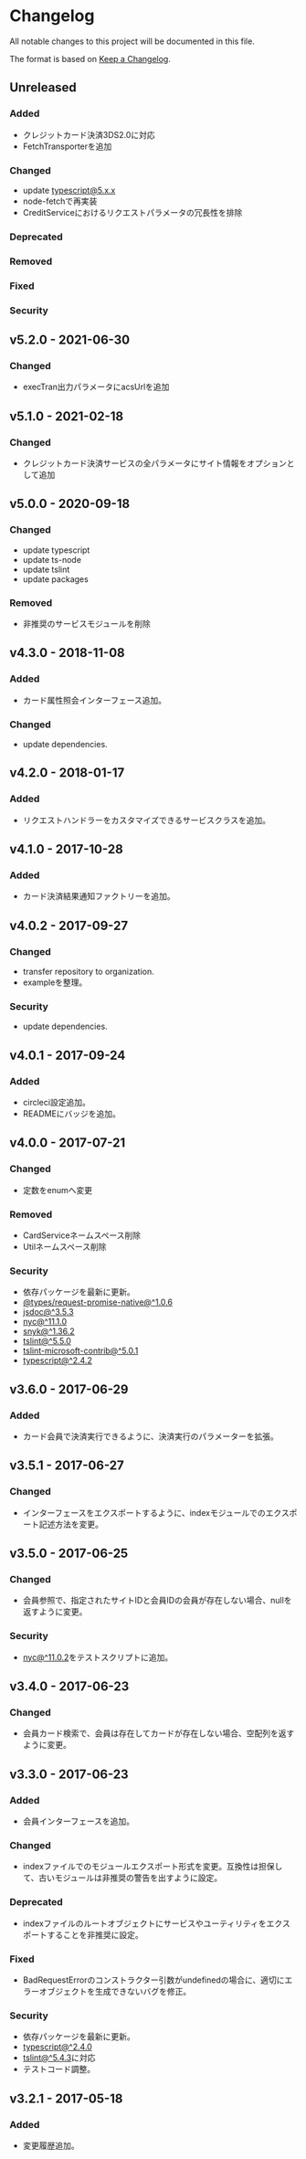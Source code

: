 # Changelog

All notable changes to this project will be documented in this file.

The format is based on [Keep a Changelog](http://keepachangelog.com/).

## Unreleased

### Added

- クレジットカード決済3DS2.0に対応
- FetchTransporterを追加

### Changed

- update typescript@5.x.x
- node-fetchで再実装
- CreditServiceにおけるリクエストパラメータの冗長性を排除

### Deprecated

### Removed

### Fixed

### Security

## v5.2.0 - 2021-06-30

### Changed

- execTran出力パラメータにacsUrlを追加

## v5.1.0 - 2021-02-18

### Changed

- クレジットカード決済サービスの全パラメータにサイト情報をオプションとして追加

## v5.0.0 - 2020-09-18

### Changed

- update typescript
- update ts-node
- update tslint
- update packages

### Removed

- 非推奨のサービスモジュールを削除

## v4.3.0 - 2018-11-08

### Added

- カード属性照会インターフェース追加。

### Changed

- update dependencies.

## v4.2.0 - 2018-01-17
### Added
- リクエストハンドラーをカスタマイズできるサービスクラスを追加。

## v4.1.0 - 2017-10-28
### Added
- カード決済結果通知ファクトリーを追加。

## v4.0.2 - 2017-09-27
### Changed
- transfer repository to organization.
- exampleを整理。

### Security
- update dependencies.

## v4.0.1 - 2017-09-24
### Added
- circleci設定追加。
- READMEにバッジを追加。

## v4.0.0 - 2017-07-21
### Changed
 - 定数をenumへ変更

### Removed
 - CardServiceネームスペース削除
 - Utilネームスペース削除

### Security
- 依存パッケージを最新に更新。
- [@types/request-promise-native@^1.0.6](https://github.com/DefinitelyTyped/DefinitelyTyped/tree/master/types/request-promise-native)
- [jsdoc@^3.5.3](https://github.com/jsdoc3/jsdoc)
- [nyc@^11.1.0](https://www.npmjs.com/package/nyc)
- [snyk@^1.36.2](https://github.com/snyk/snyk)
- [tslint@^5.5.0](https://github.com/palantir/tslint)
- [tslint-microsoft-contrib@^5.0.1](https://github.com/Microsoft/tslint-microsoft-contrib)
- [typescript@^2.4.2](https://github.com/Microsoft/TypeScript)

## v3.6.0 - 2017-06-29
### Added
- カード会員で決済実行できるように、決済実行のパラメーターを拡張。

## v3.5.1 - 2017-06-27
### Changed
- インターフェースをエクスポートするように、indexモジュールでのエクスポート記述方法を変更。

## v3.5.0 - 2017-06-25
### Changed
- 会員参照で、指定されたサイトIDと会員IDの会員が存在しない場合、nullを返すように変更。

### Security
- [nyc@^11.0.2](https://www.npmjs.com/package/nyc)をテストスクリプトに追加。

## v3.4.0 - 2017-06-23
### Changed
- 会員カード検索で、会員は存在してカードが存在しない場合、空配列を返すように変更。

## v3.3.0 - 2017-06-23
### Added
- 会員インターフェースを追加。

### Changed
- indexファイルでのモジュールエクスポート形式を変更。互換性は担保して、古いモジュールは非推奨の警告を出すように設定。

### Deprecated
- indexファイルのルートオブジェクトにサービスやユーティリティをエクスポートすることを非推奨に設定。

### Fixed
- BadRequestErrorのコンストラクター引数がundefinedの場合に、適切にエラーオブジェクトを生成できないバグを修正。

### Security
- 依存パッケージを最新に更新。
- [typescript@^2.4.0](https://github.com/Microsoft/TypeScript)
- [tslint@^5.4.3](https://github.com/palantir/tslint)に対応
- テストコード調整。

## v3.2.1 - 2017-05-18
### Added
- 変更履歴追加。
